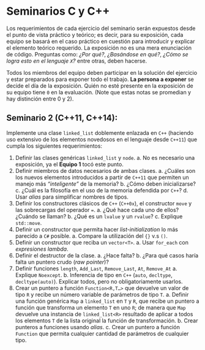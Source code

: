 # Seminarios C y C++

Los requerimientos de cada ejercicio del seminario serán expuestos desde el punto de vista práctico y teórico; es decir, para su exposición, cada equipo se basará en el caso práctico en cuestión para introducir y explicar el elemento teórico requerido. La exposición no es una mera enunciación de código. Preguntas como: _¿Por qué?_, _¿Basándose en qué?_, _¿Cómo se logra esto en el lenguaje `X`?_ entre otras, deben hacerse.

Todos los miembros del equipo deben participar en la solución del ejercicio y estar preparados para exponer todo el trabajo. **La persona a exponer** se decide el día de la exposición. Quién no esté presente en la exposición de su equipo tiene `0` en la evaluación. (Note que estas notas se promedian y hay distinción entre 0 y 2).

## Seminario 2 (C++11, C++14):

Implemente una clase `linked_list` doblemente enlazada en `C++` (haciendo uso extensivo de los elementos novedosos en el lenguaje desde `C++11`) que cumpla los siguientes requerimientos:

1. Definir las clases genéricas `linked_list` y `node`.
   a. No es necesario una exposición, ya el **Equipo 1** tocó este punto.
2. Definir miembros de datos necesarios de ambas clases.
   a. ¿Cuáles son los nuevos elementos introducidos a partir de `C++11` que permiten un manejo más _“inteligente”_ de la memoria?
   b. ¿Cómo deben inicializarse?
   c. ¿Cuál es la filosofía en el uso de la memoria defendida por `C++`?
   d. Usar _alias_ para simplificar nombres de tipos.
3. Definir los constructores clásicos de `C++` (`C++0x`), el constructor `move` y las sobrecargas del operador `=`.
   a. ¿Qué hace cada uno de ellos? ¿Cuándo se llaman?
   b. ¿Qué es un `lvalue` y un `rvalue`?
   c. Explique `std::move`.
4. Definir un constructor que permita hacer _list-initialization_ lo más parecido a `C#` posible.
   a. Compare la utilización del `{}` v.s `()`.
5. Definir un constructor que reciba un `vector<T>`.
   a. Usar `for_each` con _expresiones lambda_.
6. Definir el destructor de la clase.
   a. ¿Hace falta?
   b. ¿Para qué casos haría falta un puntero crudo (_raw pointer_)?
7. Definir funciones `length`, `Add_Last`, `Remove_Last`, `At`, `Remove_At`
   a. Explique `Noexcept`.
   b. Inferencia de tipo en `C++` (`auto`, `decltype`, `decltype(auto)`). Explicar todos, pero
   no obligatoriamente usarlos.
8. Crear un puntero a función `Function<R,T…>` que devuelve un valor de tipo `R` y recibe un número
   variable de parámetros de tipo `T`.
   a. Definir una función genérica `Map` a `linked_list` en `T` y `R`, que
   recibe un puntero a función que transforma un elemento `T` en uno `R`; de manera que `Map` devuelve
   una instancia de `linked_list<R>` resultado de aplicar a todos los elementos `T` de la lista
   original la función de transformación.
   b. Crear punteros a funciones usando _alias_.
   c. Crear un puntero a función `Function` que permita cualquier cantidad de parámetros de cualquier tipo.
